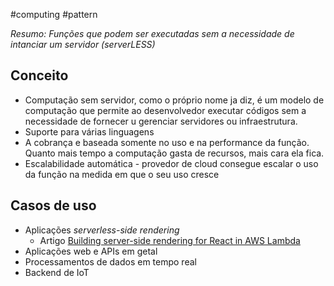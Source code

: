 #computing #pattern

*Resumo: Funções que podem ser executadas sem a necessidade de intanciar um servidor (serverLESS)*

## Conceito

* Computação sem servidor, como o próprio nome ja diz, é um modelo de computação que permite ao desenvolvedor executar códigos sem a necessidade de fornecer u gerenciar servidores ou infraestrutura.
* Suporte para várias linguagens 
* A cobrança e baseada somente no uso e na performance da função. Quanto mais tempo a computação gasta de recursos, mais cara ela fica.
* Escalabilidade automática - provedor de cloud consegue escalar o uso da função na medida em que o seu uso cresce

## Casos de uso
* Aplicações *serverless-side rendering*
	* Artigo [Building server-side rendering for React in AWS Lambda](https://aws.amazon.com/pt/blogs/compute/building-server-side-rendering-for-react-in-aws-lambda/)
* Aplicações web e APIs em getal
* Processamentos de dados em tempo real
* Backend de IoT